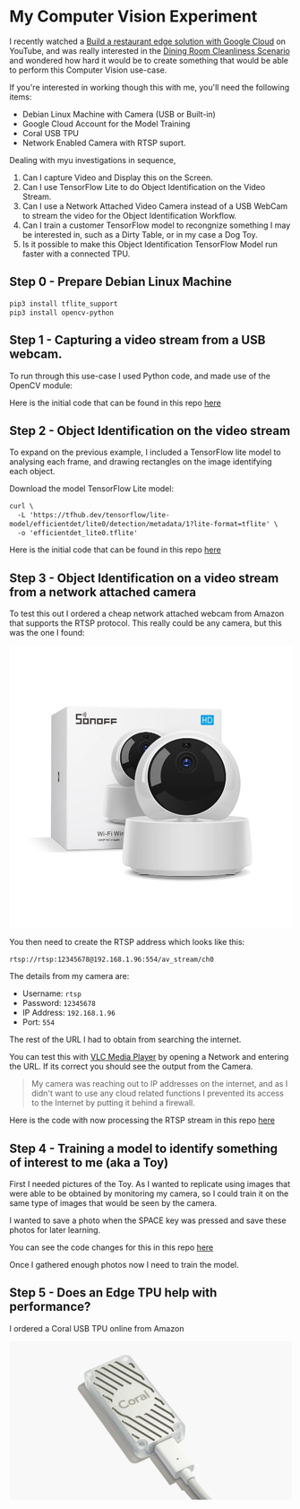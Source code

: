 # My Computer Vision Experiment

I recently watched a [Build a restaurant edge solution with Google Cloud](https://www.youtube.com/watch?v=c2I4G7UH408) on YouTube, and was really interested in the [Dining Room Cleanliness Scenario](https://youtu.be/c2I4G7UH408?t=530) and wondered how hard it would be to create something that would be able to perform this Computer Vision use-case.

If you're interested in working though this with me, you'll need the following items:

* Debian Linux Machine with Camera (USB or Built-in)
* Google Cloud Account for the Model Training
* Coral USB TPU
* Network Enabled Camera with RTSP suport.

Dealing with myu investigations in sequence,

1. Can I capture Video and Display this on the Screen.
2. Can I use TensorFlow Lite to do Object Identification on the Video Stream.
3. Can I use a Network Attached Video Camera instead of a USB WebCam to stream the video for the Object Identification Workflow.
4. Can I train a customer TensorFlow model to recongnize something I may be interested in, such as a Dirty Table, or in my case a Dog Toy.
5. Is it possible to make this Object Identification TensorFlow Model run faster with a connected TPU.


## Step 0 - Prepare Debian Linux Machine

```
pip3 install tflite_support
pip3 install opencv-python
```

## Step 1 - Capturing a video stream from a USB webcam.

To run through this use-case I used Python code, and made use of the OpenCV module:

Here is the initial code that can be found in this repo [here](./code/step-1/video-capture.py)

## Step 2 - Object Identification on the video stream

To expand on the previous example, I included a TensorFlow lite model to analysing each frame, and drawing rectangles on the image identifying each object.

Download the model TensorFlow Lite model:
```shell
curl \
  -L 'https://tfhub.dev/tensorflow/lite-model/efficientdet/lite0/detection/metadata/1?lite-format=tflite' \
  -o 'efficientdet_lite0.tflite'
```

Here is the initial code that can be found in this repo [here](./code/step-2/video-capture.py)

## Step 3 - Object Identification on a video stream from a network attached camera

To test this out I ordered a cheap network attached webcam from Amazon that supports the RTSP protocol. This really could be any camera, but this was the one I found:

![Sonoff Wi-Fi Wireless IP Security Camera](./images/sonoff-camera.webp)

You then need to create the RTSP address which looks like this:

```
rtsp://rtsp:12345678@192.168.1.96:554/av_stream/ch0
```

The details from my camera are:

* Username: `rtsp`
* Password: `12345678`
* IP Address: `192.168.1.96`
* Port: `554`

The rest of the URL I had to obtain from searching the internet.

You can test this with [VLC Media Player](https://www.videolan.org/) by opening a Network and entering the URL. If its correct you should see the output from the Camera.

> My camera was reaching out to IP addresses on the internet, and as I didn't want to use any cloud related functions I prevented its access to the Internet by putting it behind a firewall.

Here is the code with now processing the RTSP stream in this repo [here](./code/step-3/video-capture.py)

## Step 4 - Training a model to identify something of interest to me (aka a Toy)

First I needed pictures of the Toy. As I wanted to replicate using images that were able to be obtained by monitoring my camera, so I could train it on the same type of images that would be seen by the camera.

I wanted to save a photo when the SPACE key was pressed and save these photos for later learning.

You can see the code changes for this in this repo [here](./code/step-4/video-capture.py)

Once I gathered enough photos now I need to train the model.



## Step 5 - Does an Edge TPU help with performance?

I ordered a Coral USB TPU online from Amazon

![Coral USB](./images/coral-usb.webp)